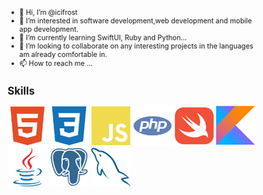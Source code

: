- 👋 Hi, I’m @icifrost
- 👀 I’m interested in software development,web development and mobile app development.
- 🌱 I’m currently learning SwiftUI, Ruby and Python...
- 💞️ I’m looking to collaborate on any interesting projects in the languages am already comfortable in.
- 📫 How to reach me ...
## Skills
<img
  src="images/skills/html5-colored.svg"
  alt="HTML5"
  title="HTML5"
  style="display: inline-block; margin: 0 auto; width: 80px">
  <img
  src="images/skills/css3-colored.svg"
  alt="CSS3"
  title="CSS3"
  style="display: inline-block; margin: 0 auto; width: 80px">
  <img
  src="images/skills/javascript-colored.svg"
  alt="Javascript"
  title="Javascript"
  style="display: inline-block; margin: 0 auto; width: 80px">
<img
  src="images/skills/php-colored.svg"
  alt="PHP"
  title="PHP"
  style="display: inline-block; margin: 0 auto; width: 80px">
  <img
  src="images/skills/swift-colored.svg"
  alt="Swift"
  title="Swift"
  style="display: inline-block; margin: 0 auto; width: 80px">
  <img
  src="images/skills/kotlin-colored.svg"
  alt="Kotlin"
  title="Kotlin"
  style="display: inline-block; margin: 0 auto; width: 80px">
  <img
  src="images/skills/java-colored.svg"
  alt="Java"
  title="Java"
  style="display: inline-block; margin: 0 auto; width: 80px">
  <img
  src="images/skills/postgresql-colored.svg"
  alt="Postgres"
  title="Postgres"
  style="display: inline-block; margin: 0 auto; width: 80px">
  <img
  src="images/skills/mysql-colored.svg"
  alt="MySQL"
  title="MySQL"
  style="display: inline-block; margin: 0 auto; width: 80px">
<!---![PHP](images/skills/php-colored.svg)--->
<!---
icifrost/icifrost is a ✨ special ✨ repository because its `README.md` (this file) appears on your GitHub profile.
You can click the Preview link to take a look at your changes.
--->
